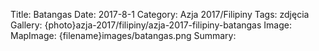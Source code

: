 Title: Batangas
Date: 2017-8-1
Category: Azja 2017/Filipiny
Tags: zdjęcia
Gallery: {photo}azja-2017/filipiny/azja-2017-filipiny-batangas
Image: 
MapImage: {filename}images/batangas.png
Summary:
